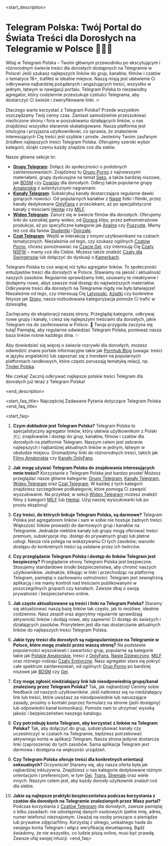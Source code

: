 <start_description>
# Telegram Polska: Twój Portal do Świata Treści dla Dorosłych na Telegramie w Polsce 🔞🇵🇱

Witaj w Telegram Polska – Twoim głównym przewodniku po ekscytującym i różnorodnym świecie treści dla dorosłych dostępnych na Telegramie w Polsce! Jeśli szukasz najlepszych linków do grup, kanałów, filmów i czatów o tematyce 18+, trafiłeś w idealne miejsce. Naszą misją jest ułatwienie Ci odkrywania najbardziej pożądanych i angażujących treści, wszystko w jednym, łatwym w nawigacji portalu. Telegram Polska to niezawodny agregator, który codziennie przeszukuje czeluści Telegrama, aby dostarczyć Ci świeże i zweryfikowane linki. 🔥

Dlaczego warto korzystać z Telegram Polska? Przede wszystkim oszczędzamy Twój cenny czas. Zamiast samodzielnie przeszukiwać niezliczone strony i fora w poszukiwaniu działających linków, u nas znajdziesz wszystko starannie skatalogowane. Nasza platforma jest intuicyjna i przyjazna użytkownikowi, co sprawia, że znalezienie interesujących Cię treści jest szybkie i proste. Jesteśmy Twoim zaufanym źródłem najlepszych treści Telegram Polska. Oferujemy szeroki wybór kategorii, dzięki czemu każdy znajdzie coś dla siebie.

Nasze główne sekcje to:
*   **[Grupy Telegram](/grupy)**: Dołącz do społeczności o podobnych zainteresowaniach. Znajdziesz tu [Grupy Porno](/grupy/porno) z najnowszymi materiałami, grupy dyskusyjne na temat [Seks](/grupy/seks), a także bardziej niszowe, jak [BDSM](/grupy/bdsm) czy [Cosplay](/grupy/cosplay) dla dorosłych. Odkryj także popularne grupy [Amatorskie](/grupy/amatorskie) z autentycznymi nagraniami.
*   **[Kanały Telegram](/kanaly)**: Subskrybuj kanały dostarczające regularne dawki gorących nowości. Od popularnych kanałów z [Nagie](/kanaly/nagie) fotki i filmiki, przez kanały dedykowane [OnlyFans](/kanaly/onlyfans) z przeciekami, aż po specjalistyczne kanały z treściami [Hentai](/kanaly/hentai) czy [MILF](/kanaly/milf).
*   **[Wideo Telegram](/wideo)**: Zanurz się w świecie filmów dla dorosłych. Oferujemy linki do szerokiej gamy wideo, od [Gorące](/wideo/gorace) klipy, przez pełnometrażowe produkcje, aż po specyficzne kategorie jak [Analne](/wideo/analne) czy [Puszyste](/wideo/puszyste). Mamy też coś dla fanów [Studentki](/wideo/studentki) i [Dojrzałe](/wideo/dojrzale).
*   **[Czat Telegram](/czat)**: Wejdź w interakcję z innymi użytkownikami na czatach tematycznych. Niezależnie od tego, czy szukasz ogólnych [Czatów Porno](/czat/porno), chcesz porozmawiać na [Czacie Gej](/czat/gej), czy interesują Cię [Czaty NSFW](/czat/nsfw) – mamy coś dla Ciebie. Możesz także znaleźć [Czaty dla Swingersów](/czat/swingersi) lub dołączyć do dyskusji o [Kamerkach](/czat/kamerki).

Telegram Polska to coś więcej niż tylko agregator linków. To społeczność entuzjastów treści dla dorosłych w Polsce. Stawiamy na jakość i aktualność naszych zasobów. Regularnie sprawdzamy linki, usuwamy te nieaktywne i dodajemy nowe, abyś zawsze miał dostęp do najświeższych materiałów. Odkrywanie treści dla dorosłych na Telegramie nigdy nie było łatwiejsze! Niezależnie od tego, czy interesują Cię [Latynoski](/kanaly/latynoski), [Azjatki](/grupy/azjatki) czy konkretne fetysze jak [Stopy](/wideo/stopy), nasza rozbudowana kategoryzacja pomoże Ci trafić w dziesiątkę.

Zachęcamy do eksploracji naszej strony. Przeglądaj kategorie, odkrywaj nowe grupy i kanały, i ciesz się najlepszymi treściami dla dorosłych, jakie Telegram ma do zaoferowania w Polsce. 🚀 Twoja przygoda zaczyna się tutaj! Pamiętaj, aby regularnie odwiedzać Telegram Polska, ponieważ nasza baza linków rośnie każdego dnia. ✨

Aby dowiedzieć się więcej o świecie rozrywki dla dorosłych, możesz odwiedzić znane portale informacyjne takie jak [Pornhub Blog](https://www.pornhub.com/insights/) (uwaga: treści w języku angielskim) lub zapoznać się z trendami na popularnych platformach randkowych, które często poruszają tematykę relacji, np. [Tinder Polska](https://tinder.com/pl).

Nie czekaj! Zacznij odkrywać najlepsze polskie treści Telegram dla dorosłych już teraz z Telegram Polska!

<end_description>

<start_faq_title>
Najczęściej Zadawane Pytania dotyczące Telegram Polska
<end_faq_title>

<start_faq>
1.  **Czym dokładnie jest Telegram Polska?**
    Telegram Polska to specjalistyczny agregator linków, który ułatwia użytkownikom z Polski 🇵🇱 znajdowanie i dostęp do grup, kanałów, filmów i czatów dla dorosłych na platformie Telegram. Naszym celem jest zebranie najlepszych i najbardziej aktualnych linków w jednym, łatwym w obsłudze miejscu. Gromadzimy linki do różnorodnych treści, takich jak [Filmy Amatorskie](/wideo/amatorskie) czy [Kanały OnlyFans](/kanaly/onlyfans).

2.  **Jak mogę używać Telegram Polska do znajdowania interesujących mnie treści?**
    Korzystanie z Telegram Polska jest bardzo proste! Możesz przeglądać nasze główne kategorie: [Grupy Telegram](/grupy), [Kanały Telegram](/kanaly), [Wideo Telegram](/wideo) oraz [Czat Telegram](/czat). W każdej z tych kategorii znajdziesz szczegółowe podkategorie, które pomogą Ci zawęzić wyszukiwanie. Na przykład, w sekcji [Wideo Telegram](/wideo) możesz znaleźć filmy z kategorii [MILF](/wideo/milf) lub [Hentai](/wideo/hentai). Użyj naszej wyszukiwarki lub po prostu eksploruj!

3.  **Czy treści, do których linkuje Telegram Polska, są darmowe?**
    Telegram Polska jest agregatorem linków i sam w sobie nie hostuje żadnych treści. Większość linków prowadzi do darmowych grup i kanałów na Telegramie. Jednakże niektóre kanały lub grupy mogą oferować treści premium, subskrypcje (np. dostęp do prywatnych grup) lub płatne usługi. Nasza rola polega na wskazywaniu Ci tych zasobów; warunki dostępu do konkretnych treści są ustalane przez ich twórców.

4.  **Czy przeglądanie Telegram Polska i dostęp do linków Telegram jest bezpieczny?**
    Przeglądanie strony Telegram Polska jest bezpieczne. Stosujemy standardowe środki bezpieczeństwa, aby chronić naszych użytkowników. Jednakże, klikając w linki i przechodząc na platformę Telegram, pamiętaj o zachowaniu ostrożności. Telegram jest zewnętrzną aplikacją i nie mamy kontroli nad treściami publikowanymi w poszczególnych grupach czy kanałach. Zawsze dbaj o swoją prywatność i bezpieczeństwo online.

5.  **Jak często aktualizowane są treści i linki na Telegram Polska?**
    Staramy się aktualizować naszą bazę linków tak często, jak to możliwe, idealnie codziennie. Nasz zespół oraz algorytmy regularnie sprawdzają aktywność linków i dodają nowe, aby zapewnić Ci dostęp do świeżych i działających zasobów. Priorytetem jest dla nas dostarczanie aktualnych linków do najlepszych treści Telegram Polska.

6.  **Jakie typy treści dla dorosłych są najpopularniejsze na Telegramie w Polsce, które mogę znaleźć przez waszą stronę?**
    Na podstawie popularności wyszukiwań i zawartości grup, popularne są kategorie takie jak [Polskie Amatorskie](/grupy/amatorskie), treści z [OnlyFans](/kanaly/onlyfans), [Nagie Dziewczyny](/grupy/nagie), [MILF](/wideo/milf) oraz różnego rodzaju [Czaty Erotyczne](/czat/seks). Nasz agregator stara się pokryć całe spektrum zainteresowań, od ogólnych [Grup Porno](/grupy/porno) po bardziej niszowe jak [BDSM](/kanaly/bdsm) czy [Gej](/czat/gej).

7.  **Czy mogę zgłosić niedziałający link lub nieodpowiednią grupę/kanał znaleziony przez Telegram Polska?**
    Tak, jak najbardziej! Cenimy sobie feedback od naszych użytkowników. Jeśli natkniesz się na niedziałający link lub treści, które uważasz za nieodpowiednie lub naruszające zasady, prosimy o kontakt poprzez formularz na stronie (jeśli dostępny) lub odpowiedni kanał komunikacji. Pomoże nam to utrzymać wysoką jakość i bezpieczeństwo naszego katalogu.

8.  **Czy potrzebuję konta Telegram, aby korzystać z linków na Telegram Polska?**
    Tak, aby dołączyć do grup, subskrybować kanały czy uczestniczyć w czatach na Telegramie, będziesz potrzebować aktywnego konta w aplikacji Telegram. Nasza strona jedynie dostarcza linki (zaproszenia) do tych zasobów. Sama aplikacja Telegram jest darmowa i dostępna na większość urządzeń.

9.  **Czy Telegram Polska oferuje treści dla konkretnych orientacji seksualnych?**
    Oczywiście! Staramy się, aby nasza oferta była jak najbardziej inkluzywna. Znajdziesz u nas kategorie dedykowane różnym orientacjom i preferencjom, w tym [Gej](/grupy/gej), [Trans](/kanaly/trans), [Shemale](/wideo/shemale) oraz wiele innych. Naszym celem jest, aby każdy dorosły użytkownik znalazł coś dla siebie.

10. **Jakie są najlepsze praktyki bezpieczeństwa podczas korzystania z czatów dla dorosłych na Telegramie znalezionych przez Wasz portal?**
    Podczas korzystania z [Czatów Telegram](/czat) dla dorosłych, zawsze pamiętaj o kilku zasadach: nie udostępniaj danych osobowych (pełne imię, adres, numer telefonu) nieznajomym. Uważaj na osoby proszące o pieniądze lub prywatne zdjęcia/filmy. Korzystaj z silnego, unikalnego hasła do swojego konta Telegram i włącz weryfikację dwuetapową. Bądź świadomy, że nie wszystko, co ludzie piszą online, musi być prawdą. Zawsze ufaj swojej intuicji.
<end_faq>